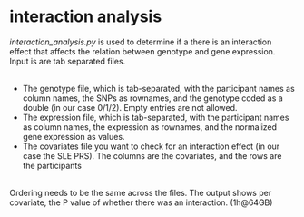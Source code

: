 # interaction analysis

*interaction_analysis.py* is used to determine if a there is an interaction effect that affects the relation between genotype and gene expression. Input is are tab separated files.<br/><br/>

- The genotype file, which is tab-separated, with the participant names as column names, the SNPs as rownames, and the genotype coded as a double (in our case 0/1/2). Empty entries are not allowed.<br/>
- The expression file, which is tab-separated, with the participant names as column names, the expression as rownames, and the normalized gene expression as values.<br/>
- The covariates file you want to check for an interaction effect (in our case the SLE PRS). The columns are the covariates, and the rows are the participants<br/><br/>

Ordering needs to be the same across the files. The output shows per covariate, the P value of whether there was an interaction. (1h@64GB)
